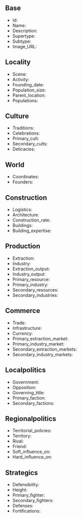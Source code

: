 ## Base
- <span class="text-field" data-tooltip="Text">Id</span>: 
- <span class="text-field" data-tooltip="Text">Name</span>: 
- <span class="text-field" data-tooltip="Text">Description</span>: 
- <span class="text-field" data-tooltip="Text">Supertype</span>: 
- <span class="text-field" data-tooltip="Text">Subtype</span>: 
- <span class="text-field" data-tooltip="Text">Image_URL</span>: 

## Locality
- <span class="text-field" data-tooltip="Text">Scene</span>: 
- <span class="text-field" data-tooltip="Text">Activity</span>: 
- <span class="number-field" data-tooltip="Number">Founding_date</span>: 
- <span class="number-field" data-tooltip="Number">Population_size</span>: 
- <span class="link-field" data-tooltip="Single Location">Parent_location</span>: 
- <span class="multi-link-field" data-tooltip="Multi Collective">Populations</span>: 

## Culture
- <span class="text-field" data-tooltip="Text">Traditions</span>: 
- <span class="text-field" data-tooltip="Text">Celebrations</span>: 
- <span class="link-field" data-tooltip="Single Construct">Primary_cult</span>: 
- <span class="multi-link-field" data-tooltip="Multi Construct">Secondary_cults</span>: 
- <span class="multi-link-field" data-tooltip="Multi Species">Delicacies</span>: 

## World
- <span class="text-field" data-tooltip="Text">Coordinates</span>: 
- <span class="multi-link-field" data-tooltip="Multi Character">Founders</span>: 

## Construction
- <span class="text-field" data-tooltip="Text">Logistics</span>: 
- <span class="text-field" data-tooltip="Text">Architecture</span>: 
- <span class="number-field" data-tooltip="Number">Construction_rate</span>: 
- <span class="multi-link-field" data-tooltip="Multi Location">Buildings</span>: 
- <span class="multi-link-field" data-tooltip="Multi Construct">Building_expertise</span>: 

## Production
- <span class="text-field" data-tooltip="Text">Extraction</span>: 
- <span class="text-field" data-tooltip="Text">Industry</span>: 
- <span class="number-field" data-tooltip="Number">Extraction_output</span>: 
- <span class="number-field" data-tooltip="Number">Industry_output</span>: 
- <span class="link-field" data-tooltip="Single Construct">Primary_resource</span>: 
- <span class="link-field" data-tooltip="Single Construct">Primary_industry</span>: 
- <span class="multi-link-field" data-tooltip="Multi Construct">Secondary_resources</span>: 
- <span class="multi-link-field" data-tooltip="Multi Construct">Secondary_industries</span>: 

## Commerce
- <span class="text-field" data-tooltip="Text">Trade</span>: 
- <span class="text-field" data-tooltip="Text">Infrastructure</span>: 
- <span class="text-field" data-tooltip="Text">Currency</span>: 
- <span class="link-field" data-tooltip="Single Location">Primary_extraction_market</span>: 
- <span class="link-field" data-tooltip="Single Location">Primary_industry_market</span>: 
- <span class="multi-link-field" data-tooltip="Multi Location">Secondary_extraction_markets</span>: 
- <span class="multi-link-field" data-tooltip="Multi Location">Secondary_industry_markets</span>: 

## Localpolitics
- <span class="text-field" data-tooltip="Text">Government</span>: 
- <span class="text-field" data-tooltip="Text">Opposition</span>: 
- <span class="link-field" data-tooltip="Single Title">Governing_title</span>: 
- <span class="link-field" data-tooltip="Single Institution">Primary_faction</span>: 
- <span class="multi-link-field" data-tooltip="Multi Institution">Secondary_factions</span>: 

## Regionalpolitics
- <span class="text-field" data-tooltip="Text">Territorial_policies</span>: 
- <span class="link-field" data-tooltip="Single Territory">Territory</span>: 
- <span class="link-field" data-tooltip="Single Location">Rival</span>: 
- <span class="link-field" data-tooltip="Single Location">Friend</span>: 
- <span class="multi-link-field" data-tooltip="Multi Location">Soft_influence_on</span>: 
- <span class="multi-link-field" data-tooltip="Multi Location">Hard_influence_on</span>: 

## Strategics
- <span class="text-field" data-tooltip="Text">Defensibility</span>: 
- <span class="number-field" data-tooltip="Number">Height</span>: 
- <span class="link-field" data-tooltip="Single Institution">Primary_fighter</span>: 
- <span class="multi-link-field" data-tooltip="Multi Institution">Secondary_fighters</span>: 
- <span class="multi-link-field" data-tooltip="Multi Location">Defenses</span>: 
- <span class="multi-link-field" data-tooltip="Multi Object">Fortifications</span>: 

